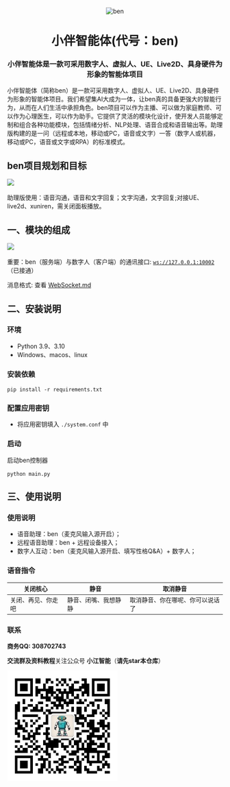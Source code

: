 
<div align="center">
    <br>
    <img src="images/logo.png" alt="ben">
    <h1>小伴智能体(代号：ben)</h1>
	<h3>小伴智能体是一款可采用数字人、虚拟人、UE、Live2D、具身硬件为形象的智能体项目</h3>
</div>


小伴智能体（简称ben）是一款可采用数字人、虚拟人、UE、Live2D、具身硬件为形象的智能体项目。我们希望集AI大成为一体，让ben真的具备更强大的智能行为，从而在人们生活中承担角色。ben项目可以作为主播、可以做为家庭教师、可以作为心理医生，可以作为助手。它提供了灵活的模块化设计，使开发人员能够定制和组合各种功能模块，包括情绪分析、NLP处理、语音合成和语音输出等。助理版构建的是一问（远程或本地，移动或PC，语音或文字）一答（数字人或机器，移动或PC，语音或文字或RPA）的标准模式。
                 

## **ben项目规划和目标**



![](images/chat.jpg)

助理版使用：语音沟通，语音和文字回复；文字沟通，文字回复;对接UE、live2d、xuniren，需关闭面板播放。


## **一、模块的组成**

![](images/ben.jpg)


重要：ben（服务端）与数字人（客户端）的通讯接口: [`ws://127.0.0.1:10002`](ws://127.0.0.1:10002)（已接通）

消息格式: 查看 [WebSocket.md](https://github.com/jakciehoo/xiaoban_agent/blob/master/WebSocket.md)


## **二、安装说明**


### **环境** 
- Python 3.9、3.10
- Windows、macos、linux

### **安装依赖**

```shell
pip install -r requirements.txt
```

### **配置应用密钥**
+ 将应用密钥填入 `./system.conf` 中

### **启动**
启动ben控制器
```shell
python main.py
```



## **三、使用说明**


### **使用说明**

+ 语音助理：ben（麦克风输入源开启）；
+ 远程语音助理：ben + 远程设备接入；
+ 数字人互动：ben（麦克风输入源开启、填写性格Q&A）+ 数字人；


### **语音指令**

| 关闭核心                  | 静音                       | 取消静音                                                         |
| ------------------------- | -------------------------- | ------------------------------------------------------------ |
| 关闭、再见、你走吧   | 静音、闭嘴、我想静静        |   取消静音、你在哪呢、你可以说话了                            |



### **联系**

**商务QQ: 308702743**

**交流群及资料教程**关注公众号 **小江智能**（**请先star本仓库**）

![](images/gzh.jpg)
